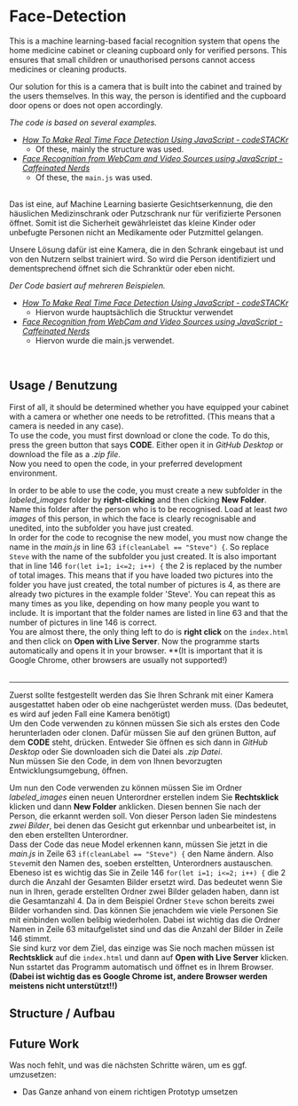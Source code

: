 # Face-Detection

This is a machine learning-based facial recognition system that opens the home medicine cabinet or cleaning cupboard only for verified persons.
This ensures that small children or unauthorised persons cannot access medicines or cleaning products.

Our solution for this is a camera that is built into the cabinet and trained by the users themselves.
In this way, the person is identified and the cupboard door opens or does not open accordingly.

_The code is based on several examples._
* _[How To Make Real Time Face Detection Using JavaScript - codeSTACKr](https://www.youtube.com/watch?v=h_Dj_gVXao4)_ 
    * Of these, mainly the structure was used.
* _[Face Recognition from WebCam and Video Sources using JavaScript - Caffeinated Nerds](https://www.youtube.com/watch?v=h_Dj_gVXao4)_
    * Of these, the `main.js` was used.<br><br>


Das ist eine, auf Machine Learning basierte Gesichtserkennung, die den häuslichen Medizinschrank oder Putzschrank nur für verifizierte Personen öffnet.
Somit ist die Sicherheit gewährleistet das kleine Kinder oder unbefugte Personen nicht an Medikamente oder Putzmittel gelangen.

Unsere Lösung dafür ist eine Kamera, die in den Schrank eingebaut ist und von den Nutzern selbst trainiert wird.
So wird die Person identifiziert und dementsprechend öffnet sich die Schranktür oder eben nicht.

_Der Code basiert auf mehreren Beispielen._
* _[How To Make Real Time Face Detection Using JavaScript - codeSTACKr](https://www.youtube.com/watch?v=h_Dj_gVXao4)_ 
    * Hiervon wurde hauptsächlich die Strucktur verwendet
* _[Face Recognition from WebCam and Video Sources using JavaScript - Caffeinated Nerds](https://www.youtube.com/watch?v=h_Dj_gVXao4)_
    * Hiervon wurde die main.js verwendet.
<br>

## Usage / Benutzung

First of all, it should be determined whether you have equipped your cabinet with a camera or whether one needs to be retrofitted. 
(This means that a camera is needed in any case).
<br>
To use the code, you must first download or clone the code.
To do this, press the green button that says **CODE**. Either open it in *GitHub Desktop* or download the file as a *.zip file*.
<br>
Now you need to open the code, in your preferred development environment.
<br>

In order to be able to use the code, you must create a new subfolder in the *labeled_images* folder by **right-clicking** and then clicking **New Folder**.  Name this folder after the person who is to be recognised. Load at least *two images* of this person, in which the face is clearly recognisable and unedited, into the subfolder you have just created.
<br>
In order for the code to recognise the new model, you must now change the name in the *main.js* in line 63 `if(cleanLabel == "Steve") {`. So replace `Steve` with the name of the subfolder you just created. It is also important that in line 146 `for(let i=1; i<=2; i++) {` the 2 is replaced by the number of total images. This means that if you have loaded two pictures into the folder you have just created, the total number of pictures is 4, as there are already two pictures in the example folder 'Steve'. 
You can repeat this as many times as you like, depending on how many people you want to include. It is important that the folder names are listed in line 63 and that the number of pictures in line 146 is correct. 
<br>
You are almost there, the only thing left to do is **right click** on the `index.html` and then click on **Open with Live Server**. Now the programme starts automatically and opens it in your browser. **(It is important that it is Google Chrome, other browsers are usually not supported!)
<br><br>

---

Zuerst sollte festgestellt werden das Sie Ihren Schrank mit einer Kamera ausgestattet haben oder ob eine nachgerüstet werden muss. 
(Das bedeutet, es wird auf jeden Fall eine Kamera benötigt)
<br>
Um den Code verwenden zu können müssen Sie sich als erstes den Code herunterladen oder clonen.
Dafür müssen Sie auf den grünen Button, auf dem **CODE** steht, drücken. Entweder Sie öffnen es sich dann in *GitHub Desktop* oder Sie downloaden sich die Datei als *.zip Datei*. 
<br> 
Nun müssen Sie den Code, in dem von Ihnen bevorzugten Entwicklungsumgebung, öffnen. 
<br>

Um nun den Code verwenden zu können müssen Sie im Ordner *labeled_images* einen neuen Unterordner erstellen indem Sie **Rechtsklick** klicken und dann **New Folder** anklicken.  Diesen bennen Sie nach der Person, die erkannt werden soll. Von dieser Person laden Sie mindestens *zwei Bilder*, bei denen das Gesicht gut erkennbar und unbearbeitet ist, in den eben erstellten Unterordner. 
<br>
Dass der Code das neue Model erkennen kann, müssen Sie jetzt in die *main.js* in Zeile 63 `if(cleanLabel == "Steve") {` den Name ändern. Also `Steve`mit den Namen des, soeben ersteltten, Unterordners austauschen. Ebeneso ist es wichtig das Sie in Zeile 146 `for(let i=1; i<=2; i++) {` die 2 durch die Anzahl der Gesamten Bilder ersetzt wird. Das bedeutet wenn Sie nun in Ihren, gerade erstellten Ordner zwei Bilder geladen haben, dann ist die Gesamtanzahl 4. Da in dem Beispiel Ordner `Steve` schon bereits zwei Bilder vorhanden sind. 
Das können Sie jenachdem wie viele Personen Sie mit einbinden wollen belibig wiederholen. Dabei ist wichtig das die Ordner Namen in Zeile 63 mitaufgelistet sind und das die Anzahl der Bilder in Zeile 146 stimmt. 
<br>
Sie sind kurz vor dem Ziel, das einzige was Sie noch machen müssen ist **Rechtsklick** auf die `index.html` und dann auf **Open with Live Server** klicken. Nun sstartet das Programm automatisch und öffnet es in Ihrem Browser. **(Dabei ist wichtig das es Google Chrome ist, andere Browser werden meistens nicht unterstützt!!)**


## Structure / Aufbau



## Future Work

Was noch fehlt, und was die nächsten Schritte wären, um es ggf. umzusetzen:
* Das Ganze anhand von einem richtigen Prototyp umsetzen
